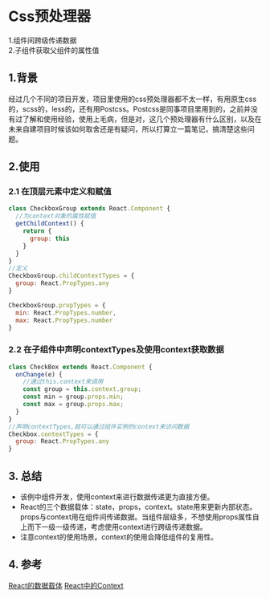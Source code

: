 # Css预处理器
1.组件间跨级传递数据  
2.子组件获取父组件的属性值

## 1.背景
经过几个不同的项目开发，项目里使用的css预处理器都不太一样，有用原生css的，scss的，less的，还有用Postcss。Postcss是同事项目里用到的，之前并没有过了解和使用经验，使用上毛病，但是对，这几个预处理器有什么区别，以及在未来自建项目时候该如何取舍还是有疑问，所以打算立一篇笔记，搞清楚这些问题。

## 2.使用

### 2.1 在顶层元素中定义和赋值
```jsx
class CheckboxGroup extends React.Component {
  //为context对象的属性赋值
  getChildContext() {
    return {
      group: this
    }
  }
}
//定义
CheckboxGroup.childContextTypes = {
  group: React.PropTypes.any
}

CheckboxGroup.propTypes = {
  min: React.PropTypes.number,
  max: React.PropTypes.number
}
```

### 2.2 在子组件中声明contextTypes及使用context获取数据
```jsx
class CheckBox extends React.Component {
  onChange(e) {
    //通过this.context来调用
    const group = this.context.group;
    const min = group.props.min;
    const max = group.props.max;
  }
}
//声明contextTypes,就可以通过组件实例的context来访问数据
Checkbox.contextTypes = {
  group: React.PropTypes.any
}
```

## 3. 总结
*   该例中组件开发，使用context来进行数据传递更为直接方便。
*   React的三个数据载体：state，props，context。state用来更新内部状态。props与context用在组件间传递数据。当组件层级多，不想使用props属性自上而下一级一级传递，考虑使用context进行跨级传递数据。
*   注意context的使用场景。context的使用会降低组件的复用性。

## 4. 参考
[React的数据载体](https://zhuanlan.zhihu.com/p/24655661)
[React中的Context](http://blog.csdn.net/liwusen/article/details/53408906)

